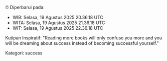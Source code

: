 ⏰ Diperbarui pada:
- WIB: Selasa, 19 Agustus 2025 20.36.18 UTC
- WITA: Selasa, 19 Agustus 2025 21.36.18 UTC
- WIT: Selasa, 19 Agustus 2025 22.36.18 UTC

Kutipan Inspiratif:
"Reading more books will only confuse you more and you will be dreaming about success instead of becoming successful yourself."


Kategori: success

